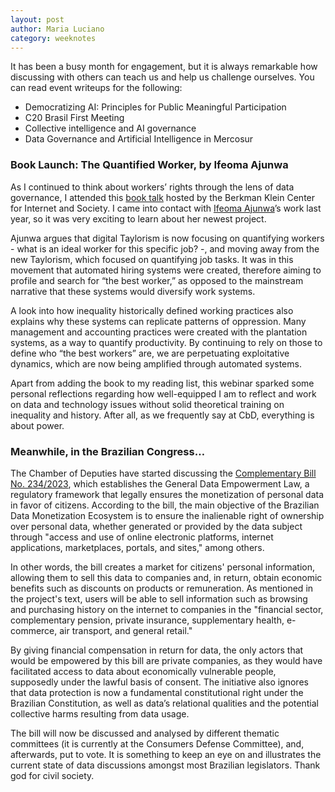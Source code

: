 ```yaml
---
layout: post
author: Maria Luciano
category: weeknotes
---
```


It has been a busy month for engagement, but it is always remarkable how discussing with others can teach us and help us challenge ourselves.  You can read event writeups for the following:
* Democratizing AI: Principles for Public Meaningful Participation
* C20 Brasil First Meeting
* Collective intelligence and AI governance
* Data Governance and Artificial Intelligence in Mercosur

### Book Launch: The Quantified Worker, by Ifeoma Ajunwa
As I continued to think about workers’ rights through the lens of data governance, I attended this [book talk](https://www.youtube.com/watch?v=lMGdsUE6cNI) hosted by the Berkman Klein Center for Internet and Society. I came into contact with [Ifeoma Ajunwa](https://ifeomaajunwa.com/)’s work last year, so it was very exciting to learn about her newest project.

Ajunwa argues that digital Taylorism is now focusing on quantifying workers - what is an ideal worker for this specific job? -, and moving away from the new Taylorism, which focused on quantifying job tasks. It was in this movement that automated hiring systems were created, therefore aiming to profile and search for “the best worker,” as opposed to the mainstream narrative that these systems would diversify work systems. 

A look into how inequality historically defined working practices also explains why these systems can replicate patterns of oppression. Many management and accounting practices were created with the plantation systems, as a way to quantify productivity. By continuing to rely on those to define who “the best workers” are, we are perpetuating exploitative dynamics, which are now being amplified through automated systems. 

Apart from adding the book to my reading list, this webinar sparked some personal reflections regarding how well-equipped I am to reflect and work on data and technology issues without solid theoretical training on inequality and history. After all, as we frequently say at CbD, everything is about power.

### Meanwhile, in the Brazilian Congress…
The Chamber of Deputies have started discussing the [Complementary Bill No. 234/2023](https://www.camara.leg.br/proposicoesWeb/fichadetramitacao?idProposicao=2401133), which establishes the General Data Empowerment Law, a regulatory framework that legally ensures the monetization of personal data in favor of citizens. According to the bill, the main objective of the Brazilian Data Monetization Ecosystem is to ensure the inalienable right of ownership over personal data, whether generated or provided by the data subject through "access and use of online electronic platforms, internet applications, marketplaces, portals, and sites," among others. 

In other words, the bill creates a market for citizens' personal information, allowing them to sell this data to companies and, in return, obtain economic benefits such as discounts on products or remuneration. As mentioned in the project's text, users will be able to sell information such as browsing and purchasing history on the internet to companies in the "financial sector, complementary pension, private insurance, supplementary health, e-commerce, air transport, and general retail."

By giving financial compensation in return for data, the only actors that would be empowered by this bill are private companies, as they would have facilitated access to data about economically vulnerable people, supposedly under the lawful basis of consent. The initiative also ignores that data protection is now a fundamental constitutional right under the Brazilian Constitution, as well as data’s relational qualities and the potential collective harms resulting from data usage.

The bill will now be discussed and analysed by different thematic committees (it is currently at the Consumers Defense Committee), and, afterwards, put to vote. It is something to keep an eye on and illustrates the current state of data discussions amongst most Brazilian legislators. Thank god for civil society.
